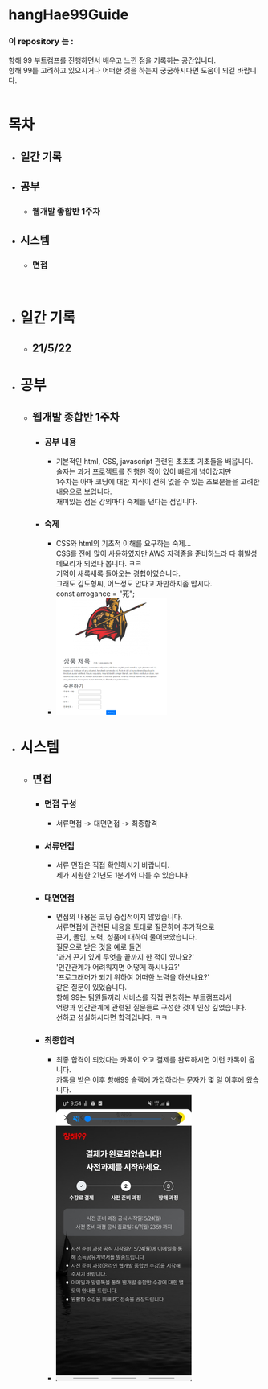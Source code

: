 # hangHae99Guide
### 이 repository 는 :
항해 99 부트캠프를 진행하면서 배우고 느낀 점을 기록하는 공간입니다.   
항해 99를 고려하고 있으시거나 어떠한 것을 하는지 궁굼하시다면 도움이 되길 바랍니다.   
<br/>
# 목차
* ## 일간 기록   
* ## 공부   
    * ### 웹개발 좋합반 1주차
* ## 시스템   
    * ### 면접

<br/>

* # 일간 기록
    * ## 21/5/22
* # 공부
    * ## 웹개발 종합반 1주차
        *  ### 공부 내용
            * 기본적인 html, CSS, javascript 관련된 초초초 기초들을 배웁니다.   
            술자는 과거 프로젝트를 진행한 적이 있어 빠르게 넘어갔지만   
            1주차는 아마 코딩에 대한 지식이 전혀 없을 수 있는 초보분들을 고려한 내용으로 보입니다.   
            재미있는 점은 강의마다 숙제를 낸다는 점입니다.   
        * ### 숙제
            * CSS와 html의 기초적 이해를 요구하는 숙제...   
            CSS를 전에 많이 사용하였지만 AWS 자격증을 준비하느라 다 휘발성 메모리가 되었나 봅니다. ㅋㅋ  
            기억이 새록새록 돌아오는 경헙이였습니다.   
            그래도 김도형씨, 어느정도 안다고 자만하지좀 맙시다.   
            const arrogance = "死";
            * ![](img/웹개발_종합반_1주차_숙제.png)

* # 시스템
    * ## 면접
        * ### 면접 구성
            * 서류면접 -> 대면면접 -> 최종합격
        * ### 서류면접
            * 서류 면접은 직접 확인하시기 바랍니다.   
            제가 지원한 21년도 1분기와 다를 수 있습니다.
        * ### 대면면접
            * 면접의 내용은 코딩 중심적이지 않았습니다.  
            서류면접에 관련된 내용을 토대로 질문하며 추가적으로    
            끈기, 몰입, 노력, 성품에 대하여 물어보았습니다.   
            질문으로 받은 것을 예로 들면   
            '과거 끈기 있게 무엇을 끝까지 한 적이 있나요?'   
            '인간관계가 어려워지면 어떻게 하시나요?'   
            '프로그래머가 되기 위하여 어떠한 노력을 하셨나요?'   
            같은 질문이 있었습니다.   
            항해 99는 팀원들끼리 서비스를 직접 런칭하는 부트캠프라서   
            역량과 인간관계에 관련된 질문들로 구성한 것이 인상 깊었습니다.   
            선하고 성실하시다면 합격입니다. ㅋㅋ   
        * ### 최종합격
            * 최종 합격이 되었다는 카톡이 오고 결제를 완료하시면 이런 카톡이 옵니다.   
            카톡을 받은 이후 항해99 슬랙에 가입하라는 문자가 몇 일 이후에 왔습니다.
            * ![](img/최종합격.jpg)
